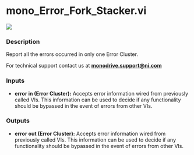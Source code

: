 # mono_Error_Fork_Stacker.vi

<p class="img_container">
<img class="lg_img" src="../mono_Error_Fork_Stacker.png"/>
</p>

### Description

Report all the errors occurred in only one  Error Cluster.

For technical support contact us at <b>monodrive.support@ni.com</b> 

### Inputs

- **error in (Error Cluster):** Accepts error information wired from previously called VIs. This information can be used to decide if any functionality should be bypassed in the event of errors from other VIs. 

### Outputs

- **error out (Error Cluster):** Accepts error information wired from previously called VIs. This information can be used to decide if any functionality should be bypassed in the event of errors from other VIs. 

<p>&nbsp;</p>
